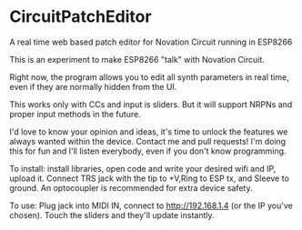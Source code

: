 # CircuitPatchEditor
A real time web based patch editor for Novation Circuit running in ESP8266

This is an experiment to make ESP8266 "talk" with Novation Circuit.

Right now, the program allows you to edit all synth parameters in real time, even if they are normally hidden from the UI.

This works only with CCs and input is sliders. But it will support NRPNs and proper input methods in the future.

I'd love to know your opinion and ideas, it's time to unlock the features we always wanted within the device. Contact me and pull requests! I'm doing this for fun and I'll listen everybody, even if you don't know programming.

To install: 
install libraries, open code and write your desired wifi and IP, upload it. Connect TRS jack with the tip to +V,Ring to ESP tx, and Sleeve to ground. An optocoupler is recommended for extra device safety.

To use: 
Plug jack into MIDI IN, connect to http://192.168.1.4 (or the IP you've chosen). Touch the sliders and they'll update instantly.
